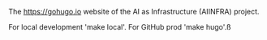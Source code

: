 The https://gohugo.io website of the AI as Infrastructure (AIINFRA) project.

For local development 'make local'. For GitHub prod 'make hugo'.ß
